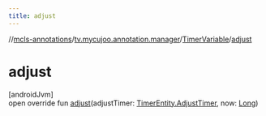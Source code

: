 ```yaml
---
title: adjust
---
```

//[mcls-annotations](../../../index.html)/[tv.mycujoo.annotation.manager](../index.html)/[TimerVariable](index.html)/[adjust](adjust.html)



# adjust



[androidJvm]\
open override fun [adjust](adjust.html)(adjustTimer: [TimerEntity.AdjustTimer](../-timer-entity/-adjust-timer/index.html), now: [Long](https://kotlinlang.org/api/latest/jvm/stdlib/kotlin/-long/index.html))




